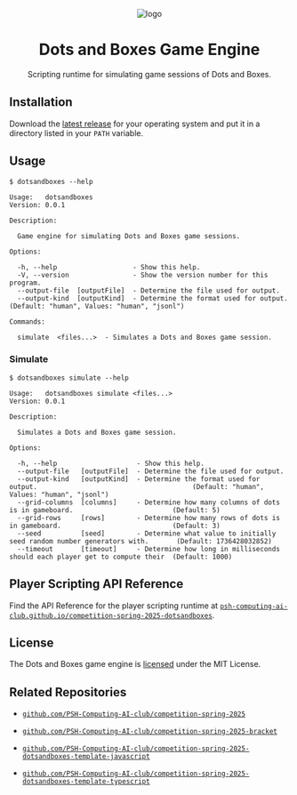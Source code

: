 <div align="center">

![logo](./.assets/logo.png)

# Dots and Boxes Game Engine

Scripting runtime for simulating game sessions of Dots and Boxes.

</div>

## Installation

Download the [latest release](https://github.com/PSH-Computing-AI-club/competition-spring-2025-dotsandboxes/releases) for your operating system and put it in a directory listed in your `PATH` variable.

## Usage

```shell
$ dotsandboxes --help

Usage:   dotsandboxes
Version: 0.0.1       

Description:

  Game engine for simulating Dots and Boxes game sessions.

Options:

  -h, --help                   - Show this help.                                                                        
  -V, --version                - Show the version number for this program.                                              
  --output-file  [outputFile]  - Determine the file used for output.                                                    
  --output-kind  [outputKind]  - Determine the format used for output.      (Default: "human", Values: "human", "jsonl")

Commands:

  simulate  <files...>  - Simulates a Dots and Boxes game session.
```

### Simulate

```shell
$ dotsandboxes simulate --help

Usage:   dotsandboxes simulate <files...>
Version: 0.0.1                           

Description:

  Simulates a Dots and Boxes game session.

Options:

  -h, --help                    - Show this help.                                                                                                         
  --output-file   [outputFile]  - Determine the file used for output.                                                                                     
  --output-kind   [outputKind]  - Determine the format used for output.                                       (Default: "human", Values: "human", "jsonl")
  --grid-columns  [columns]     - Determine how many columns of dots is in gameboard.                         (Default: 5)                                
  --grid-rows     [rows]        - Determine how many rows of dots is in gameboard.                            (Default: 3)                                
  --seed          [seed]        - Determine what value to initially seed random number generators with.       (Default: 1736428032852)                    
  --timeout       [timeout]     - Determine how long in milliseconds should each player get to compute their  (Default: 1000)
```

## Player Scripting API Reference

Find the API Reference for the player scripting runtime at [`psh-computing-ai-club.github.io/competition-spring-2025-dotsandboxes`](https://psh-computing-ai-club.github.io/competition-spring-2025-dotsandboxes).

## License

The Dots and Boxes game engine is [licensed](./LICENSE) under the MIT License.

## Related Repositories

- [`github.com/PSH-Computing-AI-club/competition-spring-2025`](https://github.com/PSH-Computing-AI-club/competition-spring-2025)

- [`github.com/PSH-Computing-AI-club/competition-spring-2025-bracket`](https://github.com/PSH-Computing-AI-club/competition-spring-2025-bracket)

- [`github.com/PSH-Computing-AI-club/competition-spring-2025-dotsandboxes-template-javascript`](https://github.com/PSH-Computing-AI-club/competition-spring-2025-dotsandboxes-template-javascript)

- [`github.com/PSH-Computing-AI-club/competition-spring-2025-dotsandboxes-template-typescript`](https://github.com/PSH-Computing-AI-club/competition-spring-2025-dotsandboxes-template-typescript)
